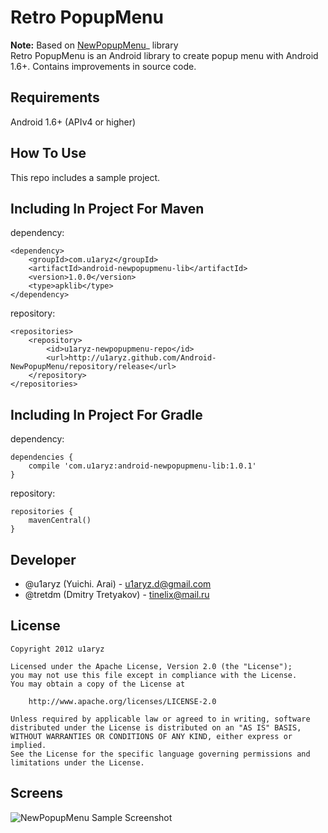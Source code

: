 # Retro PopupMenu
**Note:** Based on [NewPopupMenu](https://github.com/u1aryz/Android-NewPopupMenu)_ library\
Retro PopupMenu is an Android library to create popup menu with Android 1.6+. Contains improvements in source code.

## Requirements
Android 1.6+ (APIv4 or higher)

## How To Use
This repo includes a sample project.

## Including In Project For Maven
dependency:

	<dependency>
	    <groupId>com.u1aryz</groupId>
	    <artifactId>android-newpopupmenu-lib</artifactId>
	    <version>1.0.0</version>
	    <type>apklib</type>
	</dependency>

repository:

	<repositories>
	    <repository>
	        <id>u1aryz-newpopupmenu-repo</id>
	        <url>http://u1aryz.github.com/Android-NewPopupMenu/repository/release</url>
	    </repository>
	</repositories>

## Including In Project For Gradle
dependency:

	dependencies {
	    compile 'com.u1aryz:android-newpopupmenu-lib:1.0.1'
	}

repository:

	repositories {
	    mavenCentral()
	}

## Developer
* @u1aryz (Yuichi. Arai) - <u1aryz.d@gmail.com>
* @tretdm (Dmitry Tretyakov) - <tinelix@mail.ru>

## License
	Copyright 2012 u1aryz
	
	Licensed under the Apache License, Version 2.0 (the "License");
	you may not use this file except in compliance with the License.
	You may obtain a copy of the License at
	
	    http://www.apache.org/licenses/LICENSE-2.0
	    
	Unless required by applicable law or agreed to in writing, software
	distributed under the License is distributed on an "AS IS" BASIS,
	WITHOUT WARRANTIES OR CONDITIONS OF ANY KIND, either express or implied.
	See the License for the specific language governing permissions and
	limitations under the License.

## Screens
![NewPopupMenu Sample Screenshot][1]

[1]: https://github.com/u1aryz/Android-NewPopupMenu/raw/master/android-newpopupmenu-sample/screens.png
